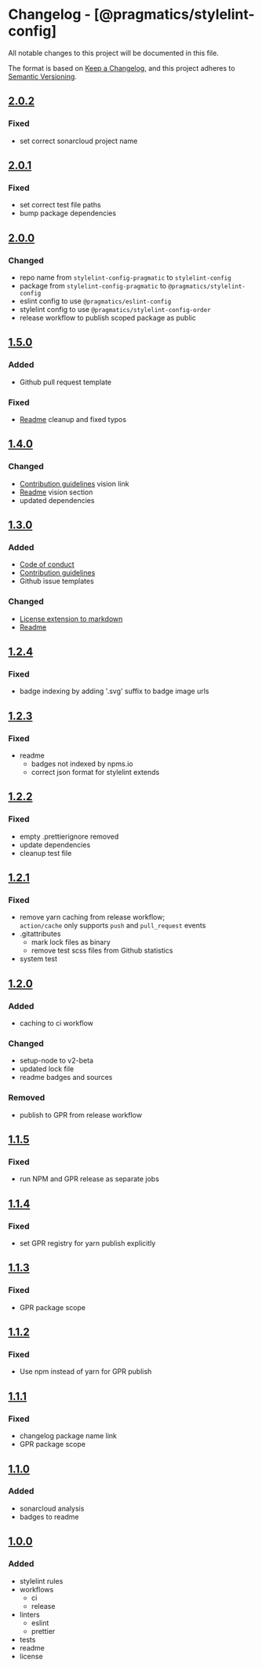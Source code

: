 # Changelog - [@pragmatics/stylelint-config]

All notable changes to this project will be documented in this file.

The format is based on [Keep a Changelog](https://keepachangelog.com/en/1.0.0/),
and this project adheres to [Semantic Versioning](https://semver.org/spec/v2.0.0.html).

## [2.0.2]

### Fixed

- set correct sonarcloud project name

## [2.0.1]

### Fixed

- set correct test file paths
- bump package dependencies

## [2.0.0]

### Changed

- repo name from `stylelint-config-pragmatic` to `stylelint-config`
- package from `stylelint-config-pragmatic` to `@pragmatics/stylelint-config`
- eslint config to use `@pragmatics/eslint-config`
- stylelint config to use `@pragmatics/stylelint-config-order`
- release workflow to publish scoped package as public

## [1.5.0]

### Added

- Github pull request template

### Fixed

- [Readme](README.md) cleanup and fixed typos

## [1.4.0]

### Changed

- [Contribution guidelines](CONTRIBUTING.md) vision link
- [Readme](README.md) vision section
- updated dependencies

## [1.3.0]

### Added

- [Code of conduct](CODE_OF_CONDUCT.md)
- [Contribution guidelines](CONTRIBUTING.md)
- Github issue templates

### Changed

- [License extension to markdown](LICENSE.md)
- [Readme](README.md)

## [1.2.4]

### Fixed

- badge indexing by adding '.svg' suffix to badge image urls

## [1.2.3]

### Fixed

- readme
  - badges not indexed by npms.io
  - correct json format for stylelint extends

## [1.2.2]

### Fixed

- empty .prettierignore removed
- update dependencies
- cleanup test file

## [1.2.1]

### Fixed

- remove yarn caching from release workflow;  
  `action/cache` only supports `push` and `pull_request` events
- .gitattributes
  - mark lock files as binary
  - remove test scss files from Github statistics
- system test

## [1.2.0]

### Added

- caching to ci workflow

### Changed

- setup-node to v2-beta
- updated lock file
- readme badges and sources

### Removed

- publish to GPR from release workflow

## [1.1.5]

### Fixed

- run NPM and GPR release as separate jobs

## [1.1.4]

### Fixed

- set GPR registry for yarn publish explicitly

## [1.1.3]

### Fixed

- GPR package scope

## [1.1.2]

### Fixed

- Use npm instead of yarn for GPR publish

## [1.1.1]

### Fixed

- changelog package name link
- GPR package scope

## [1.1.0]

### Added

- sonarcloud analysis
- badges to readme

## [1.0.0]

### Added

- stylelint rules
- workflows
  - ci
  - release
- linters
  - eslint
  - prettier
- tests
- readme
- license

[2.0.2]: https://github.com/pvds/stylelint-config/tree/2.0.2
[2.0.1]: https://github.com/pvds/stylelint-config/tree/2.0.1
[2.0.0]: https://github.com/pvds/stylelint-config/tree/2.0.0
[1.5.0]: https://github.com/pvds/stylelint-config/tree/1.5.0
[1.4.0]: https://github.com/pvds/stylelint-config/tree/1.4.0
[1.3.0]: https://github.com/pvds/stylelint-config/tree/1.3.0
[1.2.4]: https://github.com/pvds/stylelint-config/tree/1.2.4
[1.2.3]: https://github.com/pvds/stylelint-config/tree/1.2.3
[1.2.2]: https://github.com/pvds/stylelint-config/tree/1.2.2
[1.2.1]: https://github.com/pvds/stylelint-config/tree/1.2.1
[1.2.0]: https://github.com/pvds/stylelint-config/tree/1.2.0
[1.1.5]: https://github.com/pvds/stylelint-config/tree/1.1.5
[1.1.4]: https://github.com/pvds/stylelint-config/tree/1.1.4
[1.1.3]: https://github.com/pvds/stylelint-config/tree/1.1.3
[1.1.2]: https://github.com/pvds/stylelint-config/tree/1.1.2
[1.1.1]: https://github.com/pvds/stylelint-config/tree/1.1.1
[1.1.0]: https://github.com/pvds/stylelint-config/tree/1.1.0
[1.0.0]: https://github.com/pvds/stylelint-config/tree/1.0.0
[stylelint config pragmatic]: https://github.com/pvds/stylelint-config
